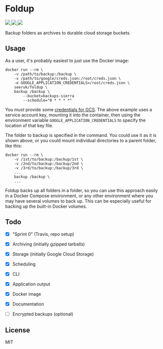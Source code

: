 # Foldup

<p>
    <a href="https://travis-ci.org/SeerUK/foldup">
        <img src="https://api.travis-ci.org/SeerUK/foldup.svg?branch=master" />
    </a>
    <a href="https://goreportcard.com/report/github.com/SeerUK/foldup">
        <img src="https://goreportcard.com/badge/github.com/SeerUK/foldup" />
    </a>
    <a href="https://github.com/SeerUK/foldup/releases">
        <img src="https://img.shields.io/github/release/SeerUK/foldup.svg" />
    </a>
</p>

Backup folders as archives to durable cloud storage buckets.

## Usage

As a user, it's probably easiest to just use the Docker image:

```
docker run --rm \
    -v /path/to/backup:/backup \
    -v /path/to/google/creds.json:/root/creds.json \
    -e GOOGLE_APPLICATION_CREDENTIALS=/root/creds.json \ 
    seeruk/foldup \
    backup /backup \ 
        --bucket=backups-sierra
        --schedule="0 * * * *"
```

You _must_ provide some [credentials for GCS][1]. The above example uses a service account key, 
mounting it into the container, then using the environment variable `GOOGLE_APPLICATION_CREDENTIALS`
to specify the location of that key file.

The folder to backup is specified in the command. You could use it as it is shown above, or you 
could mount individual directories to a parent folder, like this:

```
docker run --rm \
    -v /1st/to/backup:/backup/1st \
    -v /2nd/to/backup:/backup/2nd \
    -v /3rd/to/backup:/backup/3rd \
    ...
    backup /backup \ 
    ...
```

Foldup backs up all folders in a folder, so you can use this approach easily in a Docker Compose 
environment, or any other environment where you may have several volumes to back up. This can be 
especially useful for backing up the built-in Docker volumes.

## Todo

* [x] "Sprint 0" (Travis, repo setup)
* [x] Archiving (initially gzipped tarballs)
* [x] Storage (initially Google Cloud Storage)
* [x] Scheduling
* [x] CLI
* [x] Application output
* [x] Docker image
* [x] Documentation
* [ ] Encrypted backups (optional)


## License

MIT

[1]: https://developers.google.com/identity/protocols/application-default-credentials
